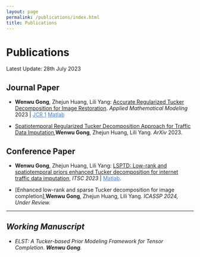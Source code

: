 ```yaml
---
layout: page
permalink: /publications/index.html
title: Publications
---
```


# Publications

Latest Update: 28th July 2023&nbsp; 

## Journal Paper

- **Wenwu Gong**, Zhejun Huang, Lili Yang: [Accurate Regularized Tucker Decomposition for Image Restoration](https://GongWenwuu.github.io/mypaper/ARTD.pdf).
		<em>Applied Mathematical Modeling</em> 2023 | <a style="color: #447ec9" href="https://www.sciencedirect.com/journal/applied-mathematical-modelling">JCR 1</a>
		<a style="color: #447ec9" href="https://github.com/GongWenwuu/ARTD">Matlab</a>

- [Spatiotemporal Regularized Tucker Decomposition Approach for Traffic Data Imputation](https://GongWenwuu.github.io/mypaper/STRTD_ITS.pdf),**Wenwu Gong**, Zhejun Huang, Lili Yang. <em>ArXiv</em> 2023. 

## Conference Paper

- **Wenwu Gong**, Zhejun Huang, Lili Yang: [LSPTD: Low-rank and spatiotemporal priors enhanced Tucker decomposition for internet traffic data imputation](https://GongWenwuu.github.io/mypaper/LSPTD.pdf), <em>ITSC 2023</em> | <a style="color: #447ec9" Level A></a> <a style="color: #447ec9" href="https://github.com/GongWenwuu/LSPTD">Matlab</a>.

- [Enhanced low-rank and sparse Tucker decomposition for image completion],**Wenwu Gong**, Zhejun Huang, Lili Yang. <em>ICASSP 2024<em>, Under Review.

---

## Working Manuscript

- ELST: A Tucker-based Prior Modeling Framework for Tensor Completion. **Wenwu Gong**.

<br>

